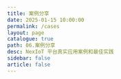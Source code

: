 ```yaml
---
title: 案例分享
date: 2025-01-15 10:00:00
permalink: /cases
layout: page
catalogue: true
path: 06.案例分享
desc: NexIoT 平台真实应用案例和最佳实践
sidebar: false
article: false
---
```

